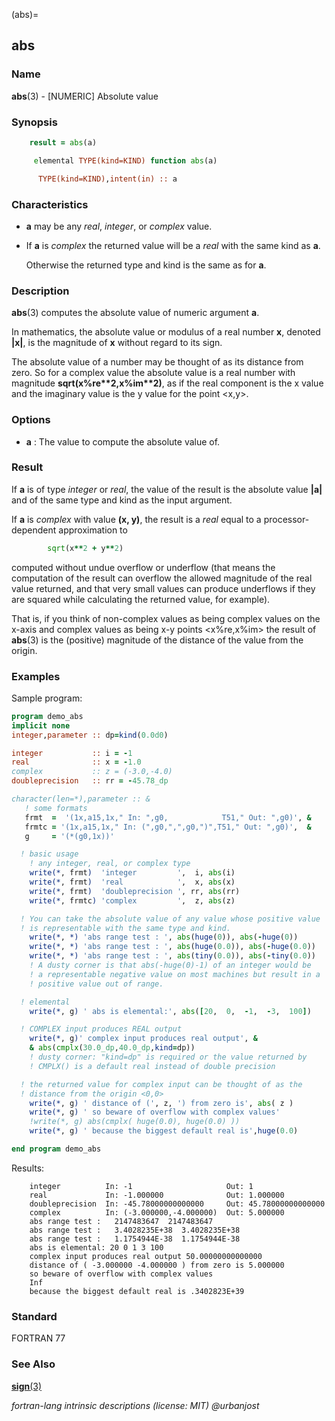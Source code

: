 (abs)=
## abs

### **Name**

**abs**(3) - \[NUMERIC\] Absolute value

### **Synopsis**

```fortran
    result = abs(a)
```

```fortran
     elemental TYPE(kind=KIND) function abs(a)

      TYPE(kind=KIND),intent(in) :: a
```

### **Characteristics**

- **a** may be any _real_, _integer_, or _complex_ value.

- If **a** is _complex_ the returned value will be a _real_ with the
  same kind as **a**.

  Otherwise the returned type and kind is the same as for **a**.

### **Description**

**abs**(3) computes the absolute value of numeric argument **a**.

In mathematics, the absolute value or modulus of a real number **x**,
denoted **|x|**, is the magnitude of **x** without regard to its sign.

The absolute value of a number may be thought of as its distance from
zero. So for a complex value the absolute value is a real number
with magnitude **sqrt(x%re\*\*2,x%im\*\*2)**, as if the real component
is the x value and the imaginary value is the y value for the point
\<x,y\>.

### **Options**

- **a**
  : The value to compute the absolute value of.

### **Result**

If **a** is of type _integer_ or _real_, the value of the result
is the absolute value **|a|** and of the same type and kind as the
input argument.

If **a** is _complex_ with value **(x, y)**, the result is a _real_
equal to a processor-dependent approximation to

```fortran
        sqrt(x**2 + y**2)
```

computed without undue overflow or underflow (that means the
computation of the result can overflow the allowed magnitude of the
real value returned, and that very small values can produce underflows
if they are squared while calculating the returned value, for example).

That is, if you think of non-complex values as being complex values
on the x-axis and complex values as being x-y points <x%re,x%im>
the result of **abs**(3) is the (positive) magnitude of the distance
of the value from the origin.

### **Examples**

Sample program:

```fortran
program demo_abs
implicit none
integer,parameter :: dp=kind(0.0d0)

integer           :: i = -1
real              :: x = -1.0
complex           :: z = (-3.0,-4.0)
doubleprecision   :: rr = -45.78_dp

character(len=*),parameter :: &
   ! some formats
   frmt  =  '(1x,a15,1x," In: ",g0,            T51," Out: ",g0)', &
   frmtc = '(1x,a15,1x," In: (",g0,",",g0,")",T51," Out: ",g0)',  &
   g     = '(*(g0,1x))'

  ! basic usage
    ! any integer, real, or complex type
    write(*, frmt)  'integer         ',  i, abs(i)
    write(*, frmt)  'real            ',  x, abs(x)
    write(*, frmt)  'doubleprecision ', rr, abs(rr)
    write(*, frmtc) 'complex         ',  z, abs(z)

  ! You can take the absolute value of any value whose positive value
  ! is representable with the same type and kind.
    write(*, *) 'abs range test : ', abs(huge(0)), abs(-huge(0))
    write(*, *) 'abs range test : ', abs(huge(0.0)), abs(-huge(0.0))
    write(*, *) 'abs range test : ', abs(tiny(0.0)), abs(-tiny(0.0))
    ! A dusty corner is that abs(-huge(0)-1) of an integer would be
    ! a representable negative value on most machines but result in a
    ! positive value out of range.

  ! elemental
    write(*, g) ' abs is elemental:', abs([20,  0,  -1,  -3,  100])

  ! COMPLEX input produces REAL output
    write(*, g)' complex input produces real output', &
    & abs(cmplx(30.0_dp,40.0_dp,kind=dp))
    ! dusty corner: "kind=dp" is required or the value returned by
    ! CMPLX() is a default real instead of double precision

  ! the returned value for complex input can be thought of as the
  ! distance from the origin <0,0>
    write(*, g) ' distance of (', z, ') from zero is', abs( z )
    write(*, g) ' so beware of overflow with complex values'
    !write(*, g) abs(cmplx( huge(0.0), huge(0.0) ))
    write(*, g) ' because the biggest default real is',huge(0.0)

end program demo_abs
```

Results:

```text
    integer          In: -1                     Out: 1
    real             In: -1.000000              Out: 1.000000
    doubleprecision  In: -45.78000000000000     Out: 45.78000000000000
    complex          In: (-3.000000,-4.000000)  Out: 5.000000
    abs range test :   2147483647  2147483647
    abs range test :   3.4028235E+38  3.4028235E+38
    abs range test :   1.1754944E-38  1.1754944E-38
    abs is elemental: 20 0 1 3 100
    complex input produces real output 50.00000000000000
    distance of ( -3.000000 -4.000000 ) from zero is 5.000000
    so beware of overflow with complex values
    Inf
    because the biggest default real is .3402823E+39
```

### **Standard**

FORTRAN 77

### **See Also**

[**sign**(3)](#sign)

_fortran-lang intrinsic descriptions (license: MIT) \@urbanjost_
